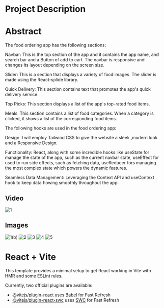 # Project Description
# Abstract

The food ordering app has the following sections:

Navbar: This is the top section of the app and it contains the app name, and search bar and a Button of add to cart. The navbar is responsive and changes its layout depending on the screen size.

Slider: This is a section that displays a variety of food images. The slider is made using the React-splide library.

Quick Delivery: This section contains text that promotes the app's quick delivery service.

Top Picks: This section displays a list of the app's top-rated food items.

Meals: This section contains a list of food categories. When a category is clicked, it shows a list of the corresponding food items.

The following hooks are used in the food ordering app:

Design: I will employ Tailwind CSS to give the website a sleek ,modern look and a Responsive Design.

Functionality: React, along with some incredible hooks like useState for manage the state of the app, such as the current navbar state, useEffect for used to run side effects, such as fetching data, useReducer fors 
managing the most complex state which powers the dynamic features.

Seamless Data Management: Leveraging the Context API and useContext hook to keep data flowing smoothly throughout the app.

## Video
![1](https://github.com/usmaan0786/React-Food-Ordering-App-CraveForBite/assets/72275107/4eac9c2e-5b8a-4670-8e42-65ba29cf6521)
## Images
![1(b)](https://github.com/usmaan0786/React-Food-Ordering-App-CraveForBite/assets/72275107/76484367-68c4-42c1-93df-e916327c51f6)
![2](https://github.com/usmaan0786/React-Food-Ordering-App-CraveForBite/assets/72275107/fabb2eee-1aee-4147-85ef-61ef8b28f55d)
![3](https://github.com/usmaan0786/React-Food-Ordering-App-CraveForBite/assets/72275107/82fa8d35-a212-4b3e-80eb-b308834102a9)
![4](https://github.com/usmaan0786/React-Food-Ordering-App-CraveForBite/assets/72275107/aa8a122d-3524-4e79-b098-82100f6dade8)
![5](https://github.com/usmaan0786/React-Food-Ordering-App-CraveForBite/assets/72275107/a8b77b0d-01f1-4a09-8282-a229f2979a31)


# React + Vite
This template provides a minimal setup to get React working in Vite with HMR and some ESLint rules.

Currently, two official plugins are available:

- [@vitejs/plugin-react](https://github.com/vitejs/vite-plugin-react/blob/main/packages/plugin-react/README.md) uses [Babel](https://babeljs.io/) for Fast Refresh
- [@vitejs/plugin-react-swc](https://github.com/vitejs/vite-plugin-react-swc) uses [SWC](https://swc.rs/) for Fast Refresh

